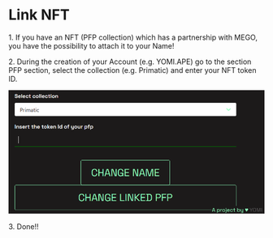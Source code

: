 # Link NFT

1\. If you have an NFT (PFP collection) which has a partnership with MEGO, you have the possibility to attach it to your Name!

2\. During the creation of your Account (e.g. YOMI.APE) go to the section PFP section, select the collection (e.g. Primatic) and enter your NFT token ID.

![](<../.gitbook/assets/Immagine 2022-02-17 180518.png>)

3\. Done!!
